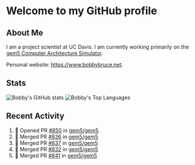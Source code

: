 # Welcome to my GitHub profile

## About Me

I am a project scientist at UC Davis. I am currently working primarily on the [gem5 Computer Architecture Simulator](https://github.com/gem5).

Personal website: <https://www.bobbybruce.net>.

## Stats

![Bobby's GitHub stats](https://github-readme-stats.vercel.app/api?username=bobbyrbruce&show_icons=true&theme=responsive&include_all_commits=true&count_private=true&show=reviews&disable_animations=true)
![Bobby's Top Languages ](https://github-readme-stats.vercel.app/api/top-langs/?username=bobbyrbruce&layout=compact&theme=responsive&count_private=true&langs_count=10&disable_animations=true)

## Recent Activity

<!--START_SECTION:activity-->
1. 💪 Opened PR [#850](https://github.com/gem5/gem5/pull/850) in [gem5/gem5](https://github.com/gem5/gem5)
2. 🎉 Merged PR [#836](https://github.com/gem5/gem5/pull/836) in [gem5/gem5](https://github.com/gem5/gem5)
3. 🎉 Merged PR [#837](https://github.com/gem5/gem5/pull/837) in [gem5/gem5](https://github.com/gem5/gem5)
4. 🎉 Merged PR [#832](https://github.com/gem5/gem5/pull/832) in [gem5/gem5](https://github.com/gem5/gem5)
5. 🎉 Merged PR [#841](https://github.com/gem5/gem5/pull/841) in [gem5/gem5](https://github.com/gem5/gem5)
<!--END_SECTION:activity-->
